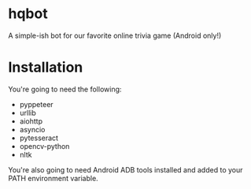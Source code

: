 # hqbot
A simple-ish bot for our favorite online trivia game (Android only!)

# Installation
You're going to need the following:
- pyppeteer
- urllib
- aiohttp
- asyncio
- pytesseract
- opencv-python
- nltk

You're also going to need Android ADB tools installed and added to your PATH environment variable.
